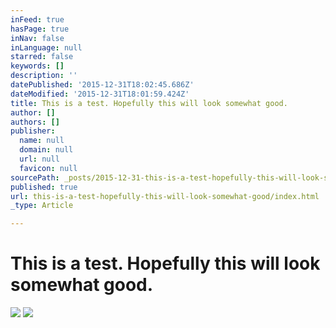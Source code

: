 ```yaml
---
inFeed: true
hasPage: true
inNav: false
inLanguage: null
starred: false
keywords: []
description: ''
datePublished: '2015-12-31T18:02:45.686Z'
dateModified: '2015-12-31T18:01:59.424Z'
title: This is a test. Hopefully this will look somewhat good.
author: []
authors: []
publisher:
  name: null
  domain: null
  url: null
  favicon: null
sourcePath: _posts/2015-12-31-this-is-a-test-hopefully-this-will-look-somewhat-good.md
published: true
url: this-is-a-test-hopefully-this-will-look-somewhat-good/index.html
_type: Article

---
```

# This is a test. Hopefully this will look somewhat good.
![](https://the-grid-user-content.s3-us-west-2.amazonaws.com/36a88e55-a73b-4638-bc2e-3a1f81ba58fe.jpg)
![](https://the-grid-user-content.s3-us-west-2.amazonaws.com/7d10ce57-3556-424b-adbf-190baa873081.jpg)